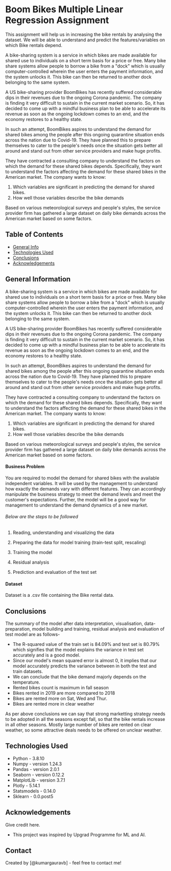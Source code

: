 # Boom Bikes Multiple Linear Regression Assignment

This assignment will help us in increasing the bike rentals by analysing the dataset. We will be able to understand and predict the features/variables on which Bike rentals depend.

A bike-sharing system is a service in which bikes are made available for shared use to individuals on a short term basis for a price or free. Many bike share systems allow people to borrow a bike from a "dock" which is usually computer-controlled wherein the user enters the payment information, and the system unlocks it. This bike can then be returned to another dock belonging to the same system.


A US bike-sharing provider BoomBikes has recently suffered considerable dips in their revenues due to the ongoing Corona pandemic. The company is finding it very difficult to sustain in the current market scenario. So, it has decided to come up with a mindful business plan to be able to accelerate its revenue as soon as the ongoing lockdown comes to an end, and the economy restores to a healthy state. 


In such an attempt, BoomBikes aspires to understand the demand for shared bikes among the people after this ongoing quarantine situation ends across the nation due to Covid-19. They have planned this to prepare themselves to cater to the people's needs once the situation gets better all around and stand out from other service providers and make huge profits.


They have contracted a consulting company to understand the factors on which the demand for these shared bikes depends. Specifically, they want to understand the factors affecting the demand for these shared bikes in the American market. The company wants to know:

1. Which variables are significant in predicting the demand for shared bikes.
2. How well those variables describe the bike demands

Based on various meteorological surveys and people's styles, the service provider firm has gathered a large dataset on daily bike demands across the American market based on some factors. 


## Table of Contents
* [General Info](#general-information)
* [Technologies Used](#technologies-used)
* [Conclusions](#conclusions)
* [Acknowledgements](#acknowledgements)

<!-- You can include any other section that is pertinent to your problem -->

## General Information
A bike-sharing system is a service in which bikes are made available for shared use to individuals on a short term basis for a price or free. Many bike share systems allow people to borrow a bike from a "dock" which is usually computer-controlled wherein the user enters the payment information, and the system unlocks it. This bike can then be returned to another dock belonging to the same system.


A US bike-sharing provider BoomBikes has recently suffered considerable dips in their revenues due to the ongoing Corona pandemic. The company is finding it very difficult to sustain in the current market scenario. So, it has decided to come up with a mindful business plan to be able to accelerate its revenue as soon as the ongoing lockdown comes to an end, and the economy restores to a healthy state. 


In such an attempt, BoomBikes aspires to understand the demand for shared bikes among the people after this ongoing quarantine situation ends across the nation due to Covid-19. They have planned this to prepare themselves to cater to the people's needs once the situation gets better all around and stand out from other service providers and make huge profits.


They have contracted a consulting company to understand the factors on which the demand for these shared bikes depends. Specifically, they want to understand the factors affecting the demand for these shared bikes in the American market. The company wants to know:

1. Which variables are significant in predicting the demand for shared bikes.
2. How well those variables describe the bike demands

Based on various meteorological surveys and people's styles, the service provider firm has gathered a large dataset on daily bike demands across the American market based on some factors. 

#### Business Problem
You are required to model the demand for shared bikes with the available independent variables. It will be used by the management to understand how exactly the demands vary with different features. They can accordingly manipulate the business strategy to meet the demand levels and meet the customer's expectations. Further, the model will be a good way for management to understand the demand dynamics of a new market. 

###### Below are the steps to be followed
1. Reading, understanding and visualizing the data

2. Preparing the data for model training (train-test split, rescaling)

3. Training the model

4. Residual analysis

5. Prediction and evaluation of the test set

#### Dataset
Dataset is a .csv file containing the Bike rental data.

<!-- You don't have to answer all the questions - just the ones relevant to your project. -->

## Conclusions
The summary of the model after data interpretation, visualisation, data-preparation, model building and training, residual analysis and evaluation of test model are as follows-
- The R-squared value of the train set is 84.09% and test set is 80.79% which signifies that the model explains the variance in test set accurately and is a good model.
- Since our model's mean squared error is almost 0, it implies that our model accurately predicts the variance between in both the test and train datasets.
- We can conclude that the bike demand majorly depends on the temperature.
- Rented bikes count is maximum in fall season
- Bikes rented in 2019 are more compared to 2018
- Bikes are rented more on Sat, Wed and Thur.
- Bikes are rented more in clear weather

As per above conclusions we can say that strong marketting strategy needs to be adopted in all the seasons except fall, so that the bike rentals increase in all other seasons. Mostly large number of bikes are rented on clear weather, so some attractive deals needs to be offered on unclear weather.

<!-- You don't have to answer all the questions - just the ones relevant to your project. -->


## Technologies Used
- Python - 3.8.10
- Numpy - version 1.24.3
- Pandas - version 2.0.1
- Seaborn - version 0.12.2
- MatplotLib - version 3.7.1
- Plotly - 5.14.1
- Statsmodels - 0.14.0
- Sklearn - 0.0.post5

<!-- As the libraries versions keep on changing, it is recommended to mention the version of library used in this project -->

## Acknowledgements
Give credit here.
- This project was inspired by Upgrad Programme for ML and AI.


## Contact
Created by [@kumargauravb] - feel free to contact me!


<!-- Optional -->
<!-- ## License -->
<!-- This project is open source and available under the [... License](). -->

<!-- You don't have to include all sections - just the one's relevant to your project -->